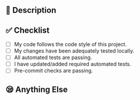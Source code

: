# <!--- Provide JIRA issue and general summary in title above. -->

## 💭 Description

<!--- Describe changes in detail -->

## ✅ Checklist

<!--- Put an `x` in what you have completed -->

- [ ] My code follows the code style of this project.
- [ ] My changes have been adequately tested locally.
- [ ] All automated tests are passing.
- [ ] I have updated/added required automated tests.
- [ ] Pre-commit checks are passing.

## 😪 Anything Else

<!--- Put anything else here that may be important -->
